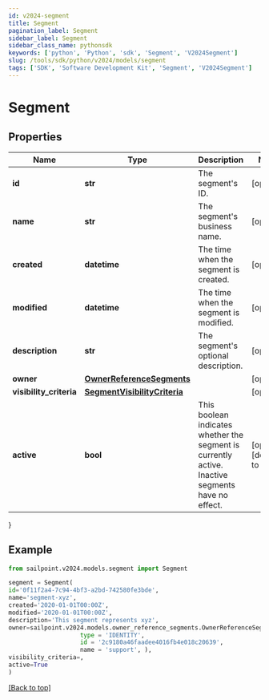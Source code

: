 ```yaml
---
id: v2024-segment
title: Segment
pagination_label: Segment
sidebar_label: Segment
sidebar_class_name: pythonsdk
keywords: ['python', 'Python', 'sdk', 'Segment', 'V2024Segment'] 
slug: /tools/sdk/python/v2024/models/segment
tags: ['SDK', 'Software Development Kit', 'Segment', 'V2024Segment']
---
```


# Segment


## Properties

Name | Type | Description | Notes
------------ | ------------- | ------------- | -------------
**id** | **str** | The segment's ID. | [optional] 
**name** | **str** | The segment's business name. | [optional] 
**created** | **datetime** | The time when the segment is created. | [optional] 
**modified** | **datetime** | The time when the segment is modified. | [optional] 
**description** | **str** | The segment's optional description. | [optional] 
**owner** | [**OwnerReferenceSegments**](owner-reference-segments) |  | [optional] 
**visibility_criteria** | [**SegmentVisibilityCriteria**](segment-visibility-criteria) |  | [optional] 
**active** | **bool** | This boolean indicates whether the segment is currently active. Inactive segments have no effect. | [optional] [default to False]
}

## Example

```python
from sailpoint.v2024.models.segment import Segment

segment = Segment(
id='0f11f2a4-7c94-4bf3-a2bd-742580fe3bde',
name='segment-xyz',
created='2020-01-01T00:00Z',
modified='2020-01-01T00:00Z',
description='This segment represents xyz',
owner=sailpoint.v2024.models.owner_reference_segments.OwnerReferenceSegments(
                    type = 'IDENTITY', 
                    id = '2c9180a46faadee4016fb4e018c20639', 
                    name = 'support', ),
visibility_criteria=,
active=True
)

```
[[Back to top]](#) 

